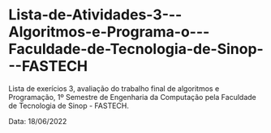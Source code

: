 # Lista-de-Atividades-3---Algoritmos-e-Programa-o---Faculdade-de-Tecnologia-de-Sinop---FASTECH

Lista de exerícios 3, avaliação do trabalho final de algoritmos e Programação, 1º Semestre de Engenharia da Computação pela Faculdade de Tecnologia de Sinop - FASTECH. 

Data: 18/06/2022

